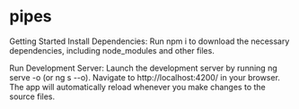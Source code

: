 # pipes

Getting Started
Install Dependencies:
Run npm i to download the necessary dependencies, including node_modules and other files.

Run Development Server:
Launch the development server by running ng serve -o (or ng s --o). Navigate to http://localhost:4200/ in your browser. The app will automatically reload whenever you make changes to the source files.
